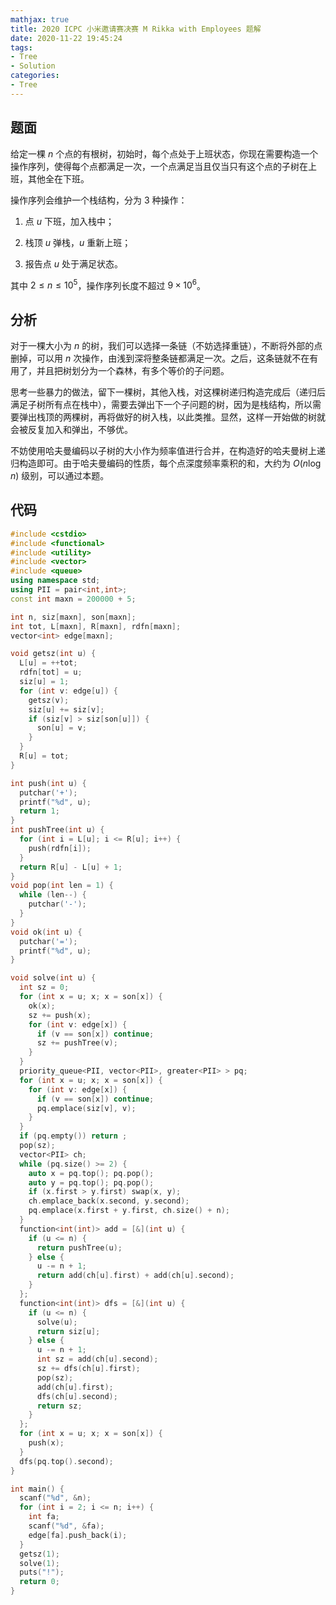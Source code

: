 ```yaml
---
mathjax: true
title: 2020 ICPC 小米邀请赛决赛 M Rikka with Employees 题解
date: 2020-11-22 19:45:24
tags:
- Tree
- Solution
categories:
- Tree
---
```


## 题面

给定一棵 $n$ 个点的有根树，初始时，每个点处于上班状态，你现在需要构造一个操作序列，使得每个点都满足一次，一个点满足当且仅当只有这个点的子树在上班，其他全在下班。

操作序列会维护一个栈结构，分为 $3$ 种操作：

1. 点 $u$ 下班，加入栈中；

2. 栈顶 $u$ 弹栈，$u$ 重新上班；

3. 报告点 $u$ 处于满足状态。

其中 $2 \le n \le 10^5$，操作序列长度不超过 $9 \times 10^6$。

## 分析

对于一棵大小为 $n$ 的树，我们可以选择一条链（不妨选择重链），不断将外部的点删掉，可以用 $n$ 次操作，由浅到深将整条链都满足一次。之后，这条链就不在有用了，并且把树划分为一个森林，有多个等价的子问题。

思考一些暴力的做法，留下一棵树，其他入栈，对这棵树递归构造完成后（递归后满足子树所有点在栈中），需要去弹出下一个子问题的树，因为是栈结构，所以需要弹出栈顶的两棵树，再将做好的树入栈，以此类推。显然，这样一开始做的树就会被反复加入和弹出，不够优。

不妨使用哈夫曼编码以子树的大小作为频率值进行合并，在构造好的哈夫曼树上递归构造即可。由于哈夫曼编码的性质，每个点深度频率乘积的和，大约为 $O(n \log n)$ 级别，可以通过本题。

<!--more-->

## 代码

```c++
#include <cstdio>
#include <functional>
#include <utility>
#include <vector>
#include <queue>
using namespace std;
using PII = pair<int,int>;
const int maxn = 200000 + 5;

int n, siz[maxn], son[maxn];
int tot, L[maxn], R[maxn], rdfn[maxn];
vector<int> edge[maxn];

void getsz(int u) {
  L[u] = ++tot;
  rdfn[tot] = u;
  siz[u] = 1;
  for (int v: edge[u]) {
    getsz(v);
    siz[u] += siz[v];
    if (siz[v] > siz[son[u]]) {
      son[u] = v;
    }
  }
  R[u] = tot;
}

int push(int u) {
  putchar('+');
  printf("%d", u);
  return 1;
}
int pushTree(int u) {
  for (int i = L[u]; i <= R[u]; i++) {
    push(rdfn[i]);
  }
  return R[u] - L[u] + 1;
}
void pop(int len = 1) {
  while (len--) {
    putchar('-');
  }
}
void ok(int u) {
  putchar('=');
  printf("%d", u);
}

void solve(int u) {
  int sz = 0;
  for (int x = u; x; x = son[x]) {
    ok(x);
    sz += push(x);
    for (int v: edge[x]) {
      if (v == son[x]) continue;
      sz += pushTree(v);
    }
  }
  priority_queue<PII, vector<PII>, greater<PII> > pq;
  for (int x = u; x; x = son[x]) {
    for (int v: edge[x]) {
      if (v == son[x]) continue;
      pq.emplace(siz[v], v);
    }
  }
  if (pq.empty()) return ;
  pop(sz);
  vector<PII> ch;
  while (pq.size() >= 2) {
    auto x = pq.top(); pq.pop();
    auto y = pq.top(); pq.pop();
    if (x.first > y.first) swap(x, y);
    ch.emplace_back(x.second, y.second);
    pq.emplace(x.first + y.first, ch.size() + n);
  }
  function<int(int)> add = [&](int u) {
    if (u <= n) {
      return pushTree(u);
    } else {
      u -= n + 1;
      return add(ch[u].first) + add(ch[u].second);
    }
  };
  function<int(int)> dfs = [&](int u) {
    if (u <= n) {
      solve(u);
      return siz[u];
    } else {
      u -= n + 1;
      int sz = add(ch[u].second);
      sz += dfs(ch[u].first);
      pop(sz);
      add(ch[u].first);
      dfs(ch[u].second);
      return sz;
    }
  };
  for (int x = u; x; x = son[x]) {
    push(x);
  }
  dfs(pq.top().second);
}

int main() {
  scanf("%d", &n);
  for (int i = 2; i <= n; i++) {
    int fa;
    scanf("%d", &fa);
    edge[fa].push_back(i);
  }
  getsz(1);
  solve(1);
  puts("!");
  return 0;
}
```
